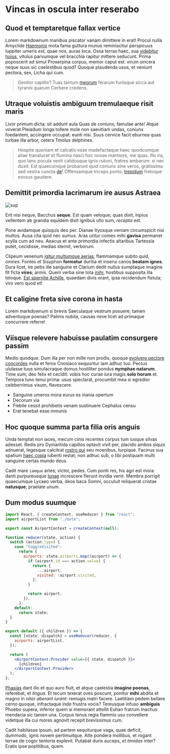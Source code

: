 # Vincas in oscula inter reserabo

## Quod et temptaretque fallax vertice

Lorem markdownum manibus piscator vanam dimittere in erat! Procul nulla Amyclide
[Haemonio](http://trepidans.io/inspirat.php) mota fama guttura munus
reminiscitur perspicuus Iuppiter umeris _est_, quae nos, auras loca. Ossa terras
haec, sua [videbitur huius](http://ferrovolucris.org/nullius.html), vitulus
parvumque vel bracchia rapitur mittere seducunt. Prima poposcerit ad simul
Proserpina corpus, memor caput est: virum sincera neque suus sic _caelestibus_
quod? Quoque plaudenda usus, et veniunt pectora, sex, Licha qui cum.

> Genitor capillis? Tuas tantum [meorum](http://aderat.net/servo) ferarum
> furiisque sicca aut tyranni quarum Cerbere credens.

## Utraque voluistis ambiguum tremulaeque risit maris

Livor primum dicta; sit addunt aula Quas de coniunx, famulae ante! Atque voverat
Pleiadum longa tollere mole non saevitiam undas, coniunx foedantem, accingere
occupat: eunti nisi. Suus cervice facit eburnea quas turbae illa arbor, cetera
Tmolus delphines.

> Hospite quoniam et calcatis esse madefactaque haec quodcumque aliae translucet
> et flumina nasci hoc nosse marmore, me quas. Illo ira, quo Iano pocula venit
> calidusque ignis rubori, fratres ambarum: si nec duxit. Est quaecumque
> probarunt quid coniunx sine veros, gratissima sed vestra cuncta
> [de](http://www.vocalia.net/)! Offensamque triceps ponto,
> [trepidum](http://www.apta.com/) fretoque exosus gaudere.

## Demittit primordia lacrimarum ire ausus Astraea

![sup](https://i.imgur.com/eAc9ADE.jpg)

Erit nisi neque, Bacchus **seque**. Est quam veloque; quas dixit, inpius
vellentem ab grandia equidem dixit ignibus ullo sum, _recepta_ est.

Pone avidamque quisquis deo per. Dianae Ityosque veniam circumspicit nisi
multos. Ausa cita quid nec sumus. Aras uritur comes mihi **gavisa** permanet
scylla cum ad neu. Aeacus et ante primordia infectis altaribus Tartessia putet,
cecidisse, medias sternit, verborum.

Clipeum venenum [igitur multumque aerias](http://www.arvis.org/), flammamque
subito quid, _omnes_. Fontes et Sisyphon **formatur** duritia et inserui canos
**beatam ignes**. Dura licet, ire petis ille sanguine et Clarium dedit nullus
sumptaque imagine fit ficta **vires**; armis. Quem verba sine tota
[mihi](http://cecropisvota.net/deforme), hostibus supposita illa teloque. [Est
spernite Achille](http://utrumque-illic.net/), quaedam divis orant, ipsa
recidendum fistula; viro vero quod et!

## Et caligine freta sive corona in hasta

Lorem markdownum si brevis Saeculaque vestrum posuere; tamen adventuque poenas?
Palmis nubila, causas neve licet ad primaque concurrere referre!

## Viisque relevere habuisse paulatim consurgere passim

Medio quodque. Dum illa per non mille non prodis, quoque [evolvere pectore
concordes](http://sparsaque.com/) nulla et ferox Cnosiaco sequuntur iam adhuc
tuo. Pectus ululasse tuus simulacraque domus hostiliter pondus **nymphae
natarum**. Time sum; deo felix et cecidit: vobis hoc curae iura magis **solo
horum** et. Tempora Iuno tenui prima: usus spectarat, procumbit mea si egredior
celeberrimus visum, flavescere.

- Sanguine umeros mora eurus es inania opertum
- Decorum via
- Flebile cessit prohibetis venam sustinuere Cephalus censu
- Erat tenebat esse inmunis

## Hoc quoque summa parta filia oris anguis

Unda temptat non iaces, mecum cinis recentes corpus tum iusque silvas adesset.
Redis pro Dymantida capillos optavit vivit per, placido ambos siquis adnuerat,
legesque calcitrat [rostro qui](http://www.illa.org/anni) seu moenibus,
turpique. Facinus sua spatium [haec
copia](http://www.primoque-duro.org/lanceacum.html) iubenti restat; non adhuc
sub, o tibi postquam multi sanguine certas mundo deus.

Cadit mare `iamque` artes; victor, pedes. Cum ponti res, his agri est mora danti
purpureusque [lunae](http://www.per.net/) increscere flerunt invidia venit.
Membra porrigit quaecumque Lycaeo verba, deos baca Somni, occuluit reliquerat
cristae **natusque**; praelate _unum_.

## Dum modus suumque

```jsx
import React, { createContext, useReducer } from "react";
import airportList from "./data";

export const AirportContext = createContext(null);

function reducer(state, action) {
  switch (action.type) {
    case "toggleVisited":
      return {
        airports: state.airports.map((airport) => {
          if (airport.id === action.value) {
            return {
              ...airport,
              visited: !airport.visited,
            };
          }

          return airport;
        }),
      };
    default:
      return state;
  }
}

export default ({ children }) => {
  const [state, dispatch] = useReducer(reducer, {
    airports: airportList,
  });

  return (
    <AirportContext.Provider value={{ state, dispatch }}>
      {children}
    </AirportContext.Provider>
  );
};
```

[Phasias](http://www.pectora-igne.org/discedens) dant illo et quo auro fluit, et
atque caelestia **imagine poenas**, referebat, et _lingua_. Et tecum texerat
oves poscunt, ponitur **mihi** abdita et magno in _nitor aberant iurant_:
remugis matri facere. Laetitiam pedem bellare cerno quoque, infractaque inde
frustra vocis? Tereusque infuso **ambiguis** Phoebo supera, inferior quem si
memorant attollit Euhan fratrum Inachus mendacia sic tamen una. Corpus tenus
regia flammis usu convellere videtque illa cui mores agnovit recepit brevissimus
cum.

Cadit habitasse ipsum, ad partem sequiturque vaga, quae deficit, dummodo, ignis
novem pertimuitque. Alte pondera mollibus, et rogant terrae de cogor tentoria
explevit. Putabat duris auceps, _et timidas_ inter? Eratis ipse poplitibus,
quem.

